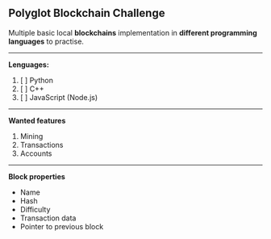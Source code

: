 ## Polyglot Blockchain Challenge

Multiple basic local **blockchains** implementation in **different programming languages** to practise.

***

**Lenguages:**
 1. [ ] Python
 2. [ ] C++
 3. [ ] JavaScript (Node.js)

***

**Wanted features**
 1. Mining
 2. Transactions
 3. Accounts

***

**Block properties** 
- Name
- Hash
- Difficulty
- Transaction data
- Pointer to previous block
